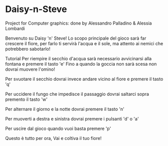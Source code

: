 # Daisy-n-Steve
Project for Computer graphics: done by Alessandro Palladino & Alessia Lombardi

Benvenuto su Daisy 'n' Steve!
Lo scopo principale del gioco sarà far crescere il fiore, per farlo ti servirà l'acqua e il sole, ma attento ai nemici che potrebbero sabotarlo!

Tutorial
Per riempire il secchio d'acqua sarà necessario avvicinarsi alla fontana e premere il tasto 'e'
Fino a quando la goccia non sarà scesa non dovrai muovere l'omino!

Per svuotare il secchio dovrai invece andare vicino al fiore e premere il tasto 'q'

Per uccidere il fungo che impedisce il passaggio dovrai saltarci sopra premento il tasto 'w'

Per alternare il giorno e la notte dovrai premere il tasto 'n'

Per muoverti a destra e sinistra dovrai premere i pulsanti 'd' o 'a'

Per uscire dal gioco quando vuoi basta premere 'p'

Questo è tutto per ora, 
Vai e coltiva il tuo fiore!

